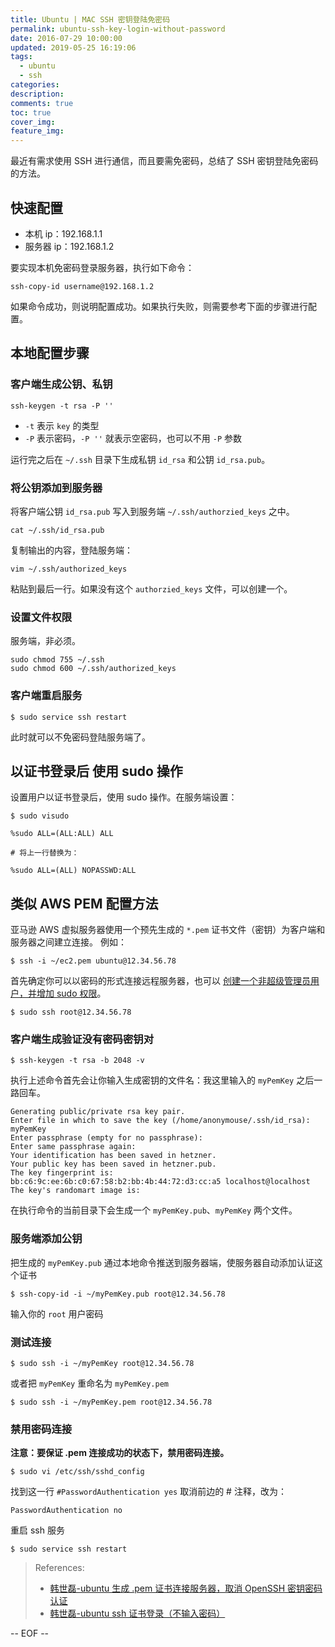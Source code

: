 ```yaml
---
title: Ubuntu | MAC SSH 密钥登陆免密码
permalink: ubuntu-ssh-key-login-without-password
date: 2016-07-29 10:00:00
updated: 2019-05-25 16:19:06
tags:
  - ubuntu
  - ssh
categories:
description:
comments: true
toc: true
cover_img:
feature_img:
---
```


最近有需求使用 SSH 进行通信，而且要需免密码，总结了 SSH 密钥登陆免密码的方法。

## 快速配置

- 本机 ip：192.168.1.1
- 服务器 ip：192.168.1.2

要实现本机免密码登录服务器，执行如下命令：

```
ssh-copy-id username@192.168.1.2
```

如果命令成功，则说明配置成功。如果执行失败，则需要参考下面的步骤进行配置。

<!-- more -->

## 本地配置步骤

### 客户端生成公钥、私钥

```
ssh-keygen -t rsa -P ''
```

- `-t` 表示 `key` 的类型
- `-P` 表示密码，`-P ''` 就表示空密码，也可以不用 `-P` 参数

运行完之后在 `~/.ssh` 目录下生成私钥 `id_rsa` 和公钥 `id_rsa.pub`。

### 将公钥添加到服务器

将客户端公钥 `id_rsa.pub` 写入到服务端 `~/.ssh/authorzied_keys` 之中。

```
cat ~/.ssh/id_rsa.pub
```

复制输出的内容，登陆服务端：

```
vim ~/.ssh/authorized_keys
```

粘贴到最后一行。如果没有这个 `authorzied_keys` 文件，可以创建一个。

### 设置文件权限

服务端，非必须。

```
sudo chmod 755 ~/.ssh
sudo chmod 600 ~/.ssh/authorized_keys
```

### 客户端重启服务

```
$ sudo service ssh restart
```

此时就可以不免密码登陆服务端了。

## 以证书登录后 使用 sudo 操作

设置用户以证书登录后，使用 sudo 操作。在服务端设置：

```
$ sudo visudo
```

```
%sudo ALL=(ALL:ALL) ALL

# 将上一行替换为：

%sudo ALL=(ALL) NOPASSWD:ALL
```

## 类似 AWS PEM 配置方法

亚马逊 AWS 虚拟服务器使用一个预先生成的 `*.pem` 证书文件（密钥）为客户端和服务器之间建立连接。 例如：

```
$ ssh -i ~/ec2.pem ubuntu@12.34.56.78
```

首先确定你可以以密码的形式连接远程服务器，也可以 [创建一个非超级管理员用户，并增加 sudo 权限](http://blog.csdn.net/hanshileiai/article/details/51141854)。

```
$ sudo ssh root@12.34.56.78
```

### 客户端生成验证没有密码密钥对

```
$ ssh-keygen -t rsa -b 2048 -v
```

执行上述命令首先会让你输入生成密钥的文件名：我这里输入的 `myPemKey` 之后一路回车。

```
Generating public/private rsa key pair.
Enter file in which to save the key (/home/anonymouse/.ssh/id_rsa): myPemKey
Enter passphrase (empty for no passphrase):
Enter same passphrase again:
Your identification has been saved in hetzner.
Your public key has been saved in hetzner.pub.
The key fingerprint is:
bb:c6:9c:ee:6b:c0:67:58:b2:bb:4b:44:72:d3:cc:a5 localhost@localhost
The key's randomart image is:
```

在执行命令的当前目录下会生成一个 `myPemKey.pub`、`myPemKey` 两个文件。

### 服务端添加公钥

把生成的 `myPemKey.pub` 通过本地命令推送到服务器端，使服务器自动添加认证这个证书

```
$ ssh-copy-id -i ~/myPemKey.pub root@12.34.56.78
```

输入你的 `root` 用户密码

### 测试连接

```
$ sudo ssh -i ~/myPemKey root@12.34.56.78
```

或者把 `myPemKey` 重命名为 `myPemKey.pem`

```
$ sudo ssh -i ~/myPemKey.pem root@12.34.56.78
```

### 禁用密码连接

**注意：要保证 .pem 连接成功的状态下，禁用密码连接。**

```
$ sudo vi /etc/ssh/sshd_config
```

找到这一行 `#PasswordAuthentication yes` 取消前边的 # 注释，改为：

```
PasswordAuthentication no
```

重启 ssh 服务

```
$ sudo service ssh restart
```

> References:
>
> - [韩世磊-ubuntu 生成 .pem 证书连接服务器，取消 OpenSSH 密钥密码认证](http://blog.csdn.net/hanshileiai/article/details/51141638)
> - [韩世磊-ubuntu ssh 证书登录（不输入密码）](http://blog.csdn.net/hanshileiai/article/details/50381467)

-- EOF --
